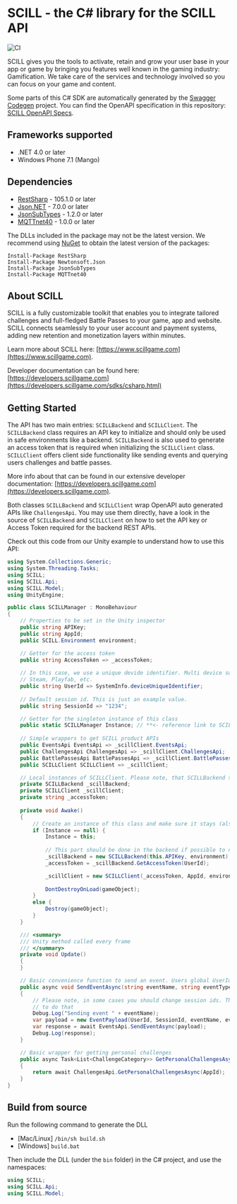 # SCILL - the C# library for the SCILL API
![CI](https://github.com/scillgame/scill-csharp/workflows/CI/badge.svg)

SCILL gives you the tools to activate, retain and grow your user base in your app or game by bringing you features well known in the gaming industry: Gamification. We take care of the services and technology involved so you can focus on your game and content.

Some parts of this C# SDK are automatically generated by the [Swagger Codegen](https://github.com/swagger-api/swagger-codegen) project. You can find the OpenAPI specification in this repository: [SCILL OpenAPI Specs](https://github.com/scillgame/openapi).

<a name="frameworks-supported"></a>
## Frameworks supported
- .NET 4.0 or later
- Windows Phone 7.1 (Mango)

<a name="dependencies"></a>
## Dependencies
- [RestSharp](https://www.nuget.org/packages/RestSharp) - 105.1.0 or later
- [Json.NET](https://www.nuget.org/packages/Newtonsoft.Json/) - 7.0.0 or later
- [JsonSubTypes](https://www.nuget.org/packages/JsonSubTypes/) - 1.2.0 or later
- [MQTTnet40](https://www.nuget.org/packages/MQTTnet40/) - 1.0.0 or later

The DLLs included in the package may not be the latest version. We recommend using [NuGet](https://docs.nuget.org/consume/installing-nuget) to obtain the latest version of the packages:
```
Install-Package RestSharp
Install-Package Newtonsoft.Json
Install-Package JsonSubTypes
Install-Package MQTTnet40
```

<a name="about-scill"></a>
## About SCILL

SCILL is a fully customizable toolkit that enables you to integrate tailored challenges and full-fledged Battle Passes 
to your game, app and website. SCILL connects seamlessly to your user account and payment systems, adding new retention 
and monetization layers within minutes.

Learn more about SCILL here: [https://www.scillgame.com](https://www.scillgame.com).

Developer documentation can be found here: [https://developers.scillgame.com](https://developers.scillgame.com/sdks/csharp.html) 

<a name="getting-started"></a>
## Getting Started

The API has two main entries: `SCILLBackend` and `SCILLClient`. The `SCILLBackend` class requires an API key to initialize and
should only be used in safe environments like a backend. `SCILLBackend` is also used to generate an access token that is required
when initializing the `SCILLClient` class. `SCILLClient` offers client side functionality like sending events and querying users
challenges and battle passes.

More info about that can be found in our extensive developer documentation: [https://developers.scillgame.com](https://developers.scillgame.com).

Both classes `SCILLBackend` and `SCILLClient` wrap OpenAPI auto generated APIs like `ChallengesApi`. You may use them directly, have
a look in the source of `SCILLBackend` and `SCILLClient` on how to set the API key or Access Token required for the backend REST APIs. 

Check out this code from our Unity example to understand how to use this API:

```csharp
using System.Collections.Generic;
using System.Threading.Tasks;
using SCILL;
using SCILL.Api;
using SCILL.Model;
using UnityEngine;

public class SCILLManager : MonoBehaviour
{
    // Properties to be set in the Unity inspector
    public string APIKey;
    public string AppId;
    public SCILL.Environment environment;

    // Getter for the access token
    public string AccessToken => _accessToken;
    
    // In this case, we use a unique devide identifier. Multi device support requires a user account system like
    // Steam, Playfab, etc.
    public string UserId => SystemInfo.deviceUniqueIdentifier;
    
    // Default session id. This is just an example value.
    public string SessionId => "1234";

    // Getter for the singleton instance of this class
    public static SCILLManager Instance; // **<- reference link to SCILL
    
    // Simple wrappers to get SCILL product APIs
    public EventsApi EventsApi => _scillClient.EventsApi;
    public ChallengesApi ChallengesApi => _scillClient.ChallengesApi;
    public BattlePassesApi BattlePassesApi => _scillClient.BattlePassesApi;
    public SCILLClient SCILLClient => _scillClient;

    // Local instances of SCILLClient. Please note, that SCILLBackend should not be used in game clients in production!
    private SCILLBackend _scillBackend;
    private SCILLClient _scillClient;
    private string _accessToken;
    
    private void Awake()
    {
        // Create an instance of this class and make sure it stays (also survives scene changes)
        if (Instance == null) {
            Instance = this;
            
            // This part should be done in the backend if possible to not expose the API key
            _scillBackend = new SCILLBackend(this.APIKey, environment);
            _accessToken = _scillBackend.GetAccessToken(UserId);

            _scillClient = new SCILLClient(_accessToken, AppId, environment);
            
            DontDestroyOnLoad(gameObject);
        }
        else {
            Destroy(gameObject);
        }
    }

    /// <summary>
    /// Unity method called every frame
    /// </summary>
    private void Update()
    {
    }

    // Basic convenience function to send an event. Users global UserId and sessionId
    public async void SendEventAsync(string eventName, string eventType = "single", EventMetaData metaData = null)
    {
        // Please note, in some cases you should change session ids. This is just a simple example where we don't need
        // to do that
        Debug.Log("Sending event " + eventName);
        var payload = new EventPayload(UserId, SessionId, eventName, eventType, metaData);
        var response = await EventsApi.SendEventAsync(payload);
        Debug.Log(response);
    }

    // Basic wrapper for getting personal challenges
    public async Task<List<ChallengeCategory>> GetPersonalChallengesAsync()
    {
        return await ChallengesApi.GetPersonalChallengesAsync(AppId);
    }
}
```
<a name="installation"></a>
## Build from source
Run the following command to generate the DLL
- [Mac/Linux] `/bin/sh build.sh`
- [Windows] `build.bat`

Then include the DLL (under the `bin` folder) in the C# project, and use the namespaces:
```csharp
using SCILL;
using SCILL.Api;
using SCILL.Model;
```